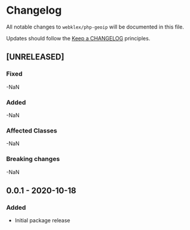 # Changelog

All notable changes to `webklex/php-geoip` will be documented in this file.

Updates should follow the [Keep a CHANGELOG](http://keepachangelog.com/) principles.

## [UNRELEASED]
### Fixed
-NaN

### Added
-NaN

### Affected Classes
-NaN

### Breaking changes
-NaN

## 0.0.1 - 2020-10-18
### Added
- Initial package release
